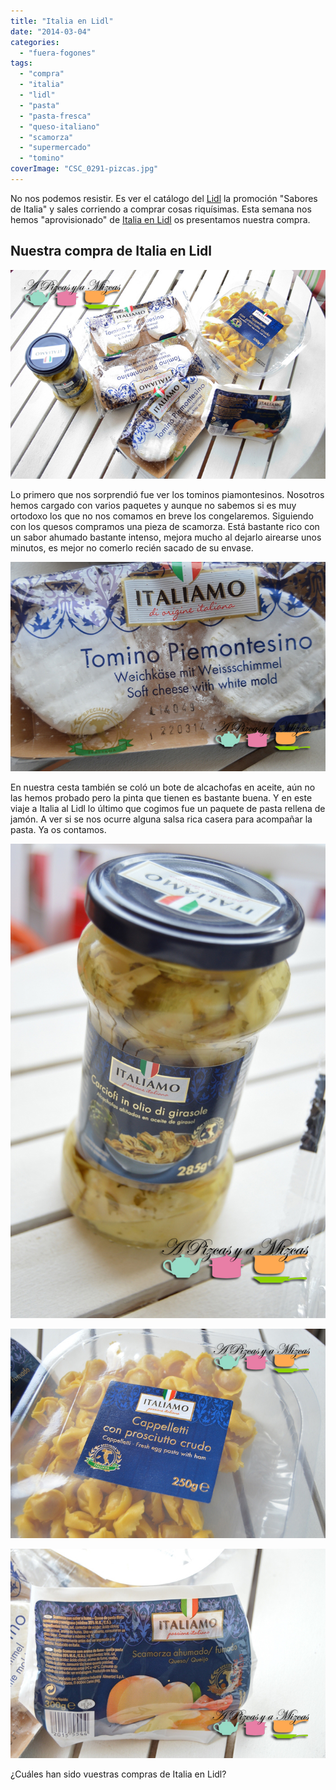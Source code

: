 ```yaml
---
title: "Italia en Lidl"
date: "2014-03-04"
categories:
  - "fuera-fogones"
tags:
  - "compra"
  - "italia"
  - "lidl"
  - "pasta"
  - "pasta-fresca"
  - "queso-italiano"
  - "scamorza"
  - "supermercado"
  - "tomino"
coverImage: "CSC_0291-pizcas.jpg"
---
```


No nos podemos resistir. Es ver el catálogo del [Lidl](http://www.lidl.es/cps/rde/www_lidl_es/hs.xsl/index.htm) la promoción "Sabores de Italia" y sales corriendo a comprar cosas riquísimas. Esta semana nos hemos "aprovisionado" de [Italia en Lidl](http://www.lidl.es/cps/rde/SID-AEC5E10E-D4F62B5D/www_lidl_es/hs.xsl/Promociones.htm?id=137) os presentamos nuestra compra.

## Nuestra compra de Italia en Lidl

![Italia en Lidl](images/CSC_0291-pizcas.jpg)

Lo primero que nos sorprendió fue ver los tominos piamontesinos. Nosotros hemos cargado con varios paquetes y aunque no sabemos si es muy ortodoxo los que no nos comamos en breve los congelaremos. Siguiendo con los quesos compramos una pieza de scamorza. Está bastante rico con un sabor ahumado bastante intenso, mejora mucho al dejarlo airearse unos minutos, es mejor no comerlo recién sacado de su envase.

![Italia en Lidl ](images/DSC_0285-pizcas.jpg)

En nuestra cesta también se coló un bote de alcachofas en aceite, aún no las hemos probado pero la pinta que tienen es bastante buena. Y en este viaje a Italia al Lidl lo último que cogimos fue un paquete de pasta rellena de jamón. A ver si se nos ocurre alguna salsa rica casera para acompañar la pasta. Ya os contamos.

![Italia en Lidl ](images/DSC_0286-pizcas.jpg)

![Italia en Lidl ](images/DSC_0284-pizcas.jpg)

![Italia en Lidl ](images/DSC_0287-pizcas.jpg)

¿Cuáles han sido vuestras compras de Italia en Lidl?
